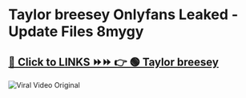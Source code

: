 
 # Taylor breesey Onlyfans Leaked - Update Files 8mygy

## <h2><a href="https://clipsfans.com/Taylor_breesey&ref=git">🔗 Click to LINKS ⏩⏩ 👉 🟢 Taylor breesey </a></h2>

<a href="https://clipsfans.com/Taylor_breesey&ref=git" rel="nofollow" data-target="animated-image.originalLink"><img src="https://i.ibb.co.com/xMMVF88/686577567.gif" alt="Viral Video Original" style="max-width: 100%; display: inline-block;" data-target="animated-image.originalImage"></a>

